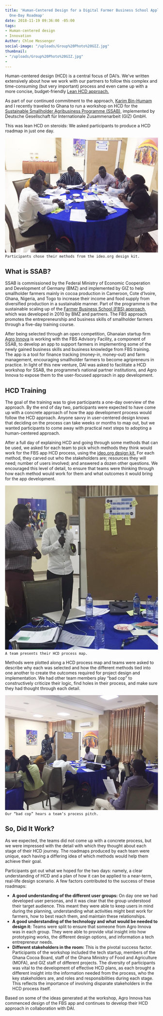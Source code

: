 ```yaml
---
title: 'Human-Centered Design for a Digital Farmer Business School Application: A
  One-Day Roadmap'
date: 2018-11-19 09:36:00 -05:00
tags:
- Human-centered design
- Innovation
Author: Chloe Messenger
social-image: "/uploads/Group%20Photo%20GIZ.jpg"
thumbnail:
- "/uploads/Group%20Photo%20GIZ.jpg"
- 
---
```


Human-centered design (HCD) is a central focus of DAI’s. We’ve written extensively about how we work with our partners to follow this complex and time-consuming (but very important) process and even came up with a more concise, budget-friendly [Lean HCD approach.](https://dai-global-digital.com/dai-launches-human-centered-design-whitepaper.html)

As part of our continued commitment to the approach, [Karim Bin-Humam](https://dai-global-digital.com/authors/) and I recently traveled to Ghana to run a workshop on HCD for the [Sustainable Smallholder Agribusiness Programme (SSAB),](https://www.ssab-africa.net/) implemented by Deutsche Gesellschaft für Internationale Zusammenarbeit (GIZ) GmbH.

This was lean HCD on steroids: We asked participants to produce a HCD roadmap in just one day.

![GIZ blog 1.jfif](/uploads/GIZ%20blog%201.jfif)`Participants chose their methods from the ideo.org design kit.`

<!--more-->

## What is SSAB?

SSAB is commissioned by the Federal Ministry of Economic Cooperation and Development of Germany (BMZ) and implemented by GIZ to help smallholder farmers mainly in cocoa production in Cameroon, Cote d’Ivoire, Ghana, Nigeria, and Togo to increase their income and food supply from diversified production in a sustainable manner. Part of the programme is the sustainable scaling up of the [Farmer Business School (FBS) approach,](https://www.ssab-africa.net/imglib/downloads/FBS%20A%20guideline%20for%20introduction%20and%20management-Selected%20Pages.pdf) which was developed in 2010 by BMZ and partners. The FBS approach promotes the entrepreneurship and business skills of smallholder farmers through a five-day training course.

After being selected through an open competition, Ghanaian startup firm [Agro Innova](https://agroinnovaghana.com/) is working with the FBS Advisory Facility, a component of SSAB, to develop an app to support farmers in implementing some of the newly gained business skills and business knowledge from FBS training. The app is a tool for finance tracking (money-in, money-out) and farm management, encouraging smallholder farmers to become agripreneurs in practice. In light of this new venture, DAI was asked to facilitate a HCD workshop for SSAB, the programme’s national partner institutions, and Agro Innova to expose them to the user-focused approach in app development.

## HCD Training

The goal of the training was to give participants a one-day overview of the approach. By the end of day two, participants were expected to have come up with a concrete approach of how the app development process would follow the HCD approach. Anyone savvy in user-centered design knows that deciding on the process can take weeks or months to map out, but we wanted participants to come away with practical next steps to adopting a human-centered approach.

After a full day of explaining HCD and going through some methods that can be used, we asked for each team to pick which methods they think would work for the FBS app HCD process, using the [ideo.org design kit.](http://www.designkit.org/) For each method, they carved out who the stakeholders are; resources they will need; number of users involved; and answered a dozen other questions. We encouraged this level of detail, to ensure that teams were thinking through how each method would work for them and what outcomes it would bring for the app development.

![GIZ blog 2-f5059e.jpg](/uploads/GIZ%20blog%202-f5059e.jpg)`A team presents their HCD process map.`

Methods were plotted along a HCD process map and teams were asked to describe why each was selected and how the different methods tied into one another to create the outcomes required for project design and implementation. We had other team members play “bad cop” to constructively criticize their logic, find holes in their process, and make sure they had thought through each detail.

![GIZ blog 3-d31a4d.jpg](/uploads/GIZ%20blog%203-d31a4d.jpg)`Our “bad cop” hears a team’s process pitch.`

## So, Did It Work?

As we expected, the teams did not come up with a concrete process, but we were impressed with the detail with which they thought about each stage of their HCD journey. The roadmaps produced by each team were unique, each having a differing idea of which methods would help them achieve their goal.

Participants got out what we hoped for the two days: namely, a clear understanding of HCD and a plan of how it can be applied to a near-term, real-life design scenario. A few factors contributed to the success of these roadmaps:

* **A good understanding of the different user groups:** On day one we had developed user personas, and it was clear that the group understood their target audience. This meant they were able to keep users in mind during the planning, understanding what activities might best work for farmers, how to best reach them, and maintain these relationships.
* **A good understanding of the technology and what would be needed to design it:** Teams were split to ensure that someone from Agro Innova was in each group. They were able to provide vital insight into how prototyping works, the different design options, and information a tech entrepreneur needs.
* **Different stakeholders in the room:** This is the pivotal success factor. Participants of the workshop included the tech startup, members of the Ghana Cocoa Board, staff of the Ghana Ministry of Food and Agriculture (MOFA), and GIZ staff of different projects. The diversity of participants was vital to the development of effective HCD plans, as each brought a different insight into the information needed from the process, who the key stakeholders are, and roles and responsibilities during each stage. This reflects the importance of involving disparate stakeholders in the HCD process itself.

Based on some of the ideas generated at the workshop, Agro Innova has commenced design of the FBS app and continues to develop their HCD approach in collaboration with DAI. 
